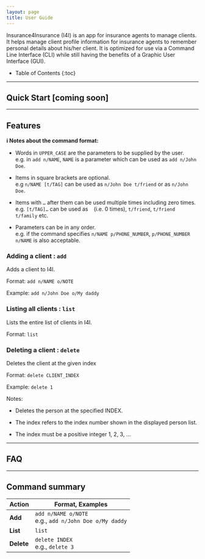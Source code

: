 ```yaml
---
layout: page
title: User Guide
---
```


Insurance4Insurance (I4I) is an app for insurance agents to manage clients. It helps manage client profile information for insurance agents to remember personal details about his/her client. It is optimized for use via a Command Line Interface (CLI) while still having the benefits of a Graphic User Interface (GUI). 

* Table of Contents
{:toc}

--------------------------------------------------------------------------------------------------------------------

## Quick Start [coming soon]

--------------------------------------------------------------------------------------------------------------------
## Features

<div markdown="block" class="alert alert-info">

**:information_source: Notes about the command format:**<br>

* Words in `UPPER_CASE` are the parameters to be supplied by the user.<br>
  e.g. in `add n/NAME`, `NAME` is a parameter which can be used as `add n/John Doe`.

* Items in square brackets are optional.<br>
  e.g `n/NAME [t/TAG]` can be used as `n/John Doe t/friend` or as `n/John Doe`.

* Items with `…`​ after them can be used multiple times including zero times.<br>
  e.g. `[t/TAG]…​` can be used as ` ` (i.e. 0 times), `t/friend`, `t/friend t/family` etc.

* Parameters can be in any order.<br>
  e.g. if the command specifies `n/NAME p/PHONE_NUMBER`, `p/PHONE_NUMBER n/NAME` is also acceptable.

</div>

### Adding a client : `add`

Adds a client to I4I.

Format: `add n/NAME o/NOTE`

Example: `add n/John Doe o/My daddy`

### Listing all clients : `list`

Lists the entire list of clients in I4I.

Format: `list`

### Deleting a client : `delete`

Deletes the client at the given index

Format: `delete CLIENT_INDEX`

Example: `delete 1`

Notes: 

* Deletes the person at the specified INDEX.

* The index refers to the index number shown in the displayed person list.

* The index must be a positive integer 1, 2, 3, …​


--------------------------------------------------------------------------------------------------------------------

## FAQ

--------------------------------------------------------------------------------------------------------------------

## Command summary

Action | Format, Examples
--------|------------------
**Add** | `add n/NAME o/NOTE` <br> e.g., `add n/John Doe o/My daddy`
**List** | `list`
**Delete** | `delete INDEX`<br> e.g., `delete 3`
